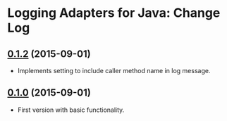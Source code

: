 # Logging Adapters for Java: Change Log

## [0.1.2](../../tree/v0.1.2) (2015-09-01)

- Implements setting to include caller method name in log message.

## [0.1.0](../../tree/v0.1.0) (2015-09-01)

- First version with basic functionality.
